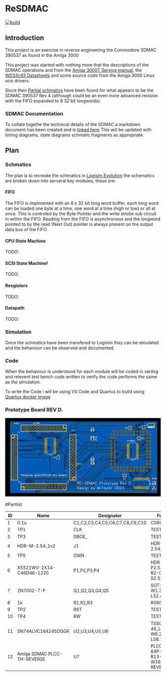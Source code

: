 # ReSDMAC

[![build](https://github.com/mbtaylor1982/RE-SDMAC/actions/workflows/build.yml/badge.svg)](https://github.com/mbtaylor1982/RE-SDMAC/actions/workflows/build.yml)

## Introduction

This project is an exercise in reverse engineering the Commodore SDMAC 390537 as found in the Amiga 3000

This project was started with nothing more that the descriptions of the SDMAC operations and from the [Amiga 3000T Service manual](Docs/Commodore/Commodore_A3000T_Service_Manual.pdf), the [WD33c93 Datasheets](Docs/WD33C93/WD33C93B_WesternDigital.pdf) and some source code from the Amiga 3000 Linux scsi drivers.

Since then [Partial schmatics](Docs/Commodore/SDMAC%20Partial%20Schmatics/sdmac01.pdf) have been found for what appears to be the SDMAC 390537 Rev 4 (although could be an even more advanced revision with the FIFO expanded to 8 32  bit longwords).

### SDMAC Documentation

To collate togethe the technical details of the SDMAC a markdown document has been created and is [linked here](Docs/SDMAC.md)
This will be updated with timing diagrams, state diagrams schmatic fragments as appropriate.
## Plan
### Schmatics
The plan is to recreate the schmatics in [Logisim Evolution](https://github.com/logisim-evolution/logisim-evolution) the schematics are broken down into serveral key modules, these are:

#### FIFO

The FIFO is implmented with an 8 x 32 bit long word buffer, each long word can be loaded one byte at a time, one word at a time (high or low) or all at once. This is controled by the Byte Pointer and the write strobe sub circuit in within the FIFO. Reading from the FIFO is asynchronous and the longword pointed to by the read (Next Out) pointer is always present on the output data bus of the FIFO.

#### CPU State Machine
TODO:
#### SCSI State Machine!

TODO:
#### Resgisters
TODO:
#### Datapath
TODO:

### Simulation
Once the schmatics have been transfered to Logisim they can be simulated and the behaviour can be observed and documented.

### Code
When the behaviour is understood for each module will be coded in verilog and relevent test bench code written to verify the code performs the same as the simulation. 

To write the Code i will be using VS Code and Quartus to build using  [Quartus docker image](https://github.com/raetro/sdk-docker-fpga)

### Prototype Board REV D.

<img src="assets/Photo View_2023-08-30.svg">

#Partlist

| ID  | Name                        | Designator                     | Footprint                                    | Quantity |
| --- | --------------------------- | ------------------------------ | -------------------------------------------- | -------- |
| 1   | 0.1u                        | C1,C2,C3,C4,C5,C6,C7,C8,C9,C10 | C0603                                        | 10       |
| 2   | TP1                         | CLK                            | TESTPAD                                      | 1        |
| 3   | TP3                         | DBOE_                          | TESTPAD                                      | 1        |
| 4   | HDR-M-2.54_1x2              | J1                             | HDR-M-2.54_1X2                               | 1        |
| 5   | TP5                         | OWN                            | TESTPAD                                      | 1        |
| 6   | X5521WV-2X14-C46D46-1220    | P1,P2,P3,P4                    | HDR-TH_28P-P2.54-V-M-R2-C14-S2.54            | 4        |
| 7   | 2N7002-7-F                  | Q1,Q2,Q3,Q4,Q5                 | SOT-23_L2.9-W1.3-P1.90-LS2.4-BR              | 5        |
| 8   | 1k                          | R1,R2,R3                       | R0603                                        | 3        |
| 9   | TP2                         | RST                            | TESTPAD                                      | 1        |
| 10  | TP4                         | RW                             | TESTPAD                                      | 1        |
| 11  | SN74ALVC164245DGGR          | U2,U3,U4,U5,U6                 | TSSOP-48_L12.6-W6.2-P0.50-LS8.1-BL           | 5        |
| 12  | Amiga SDMAC PLCC-TH-REVERSE | U7                             | PLCC-TH-84P-P2.54-R13-C13-W36_SOCKET-REVERSE | 1        |
